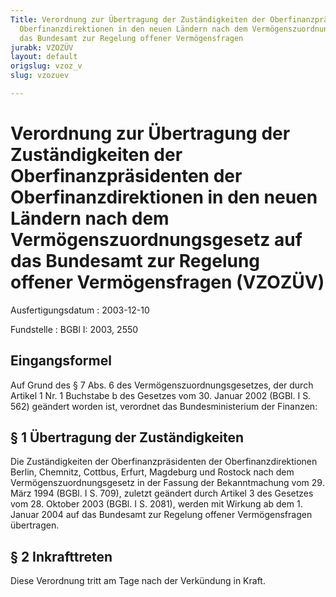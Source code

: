 ```yaml
---
Title: Verordnung zur Übertragung der Zuständigkeiten der Oberfinanzpräsidenten der
  Oberfinanzdirektionen in den neuen Ländern nach dem Vermögenszuordnungsgesetz auf
  das Bundesamt zur Regelung offener Vermögensfragen
jurabk: VZOZÜV
layout: default
origslug: vzoz_v
slug: vzozuev

---
```


# Verordnung zur Übertragung der Zuständigkeiten der Oberfinanzpräsidenten der Oberfinanzdirektionen in den neuen Ländern nach dem Vermögenszuordnungsgesetz auf das Bundesamt zur Regelung offener Vermögensfragen (VZOZÜV)

Ausfertigungsdatum
:   2003-12-10

Fundstelle
:   BGBl I: 2003, 2550

## Eingangsformel

Auf Grund des § 7 Abs. 6 des Vermögenszuordnungsgesetzes, der durch
Artikel 1 Nr. 1 Buchstabe b des Gesetzes vom 30. Januar 2002 (BGBl. I
S. 562) geändert worden ist, verordnet das Bundesministerium der
Finanzen:

## § 1 Übertragung der Zuständigkeiten

Die Zuständigkeiten der Oberfinanzpräsidenten der
Oberfinanzdirektionen Berlin, Chemnitz, Cottbus, Erfurt, Magdeburg und
Rostock nach dem Vermögenszuordnungsgesetz in der Fassung der
Bekanntmachung vom 29. März 1994 (BGBl. I S. 709), zuletzt geändert
durch Artikel 3 des Gesetzes vom 28. Oktober 2003 (BGBl. I S. 2081),
werden mit Wirkung ab dem 1. Januar 2004 auf das Bundesamt zur
Regelung offener Vermögensfragen übertragen.

## § 2 Inkrafttreten

Diese Verordnung tritt am Tage nach der Verkündung in Kraft.

